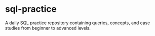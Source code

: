 # sql-practice
A daily SQL practice repository containing queries, concepts, and case studies from beginner to advanced levels.
